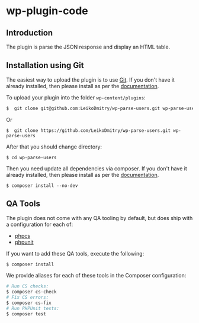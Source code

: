 # wp-plugin-code

## Introduction

The plugin is parse the JSON response and display an HTML table.

## Installation using Git

The easiest way to upload the plugin is to use
[Git](https://git-scm.com/). If you don't have it already installed,
then please install as per the [documentation](https://git-scm.com/downloads).

To upload your plugin into the folder `wp-content/plugins`:

```bash
$  git clone git@github.com:LeikoDmitry/wp-parse-users.git wp-parse-users
```

Or
```
$  git clone https://github.com/LeikoDmitry/wp-parse-users.git wp-parse-users
```

After that you should change directory:

```
$ cd wp-parse-users
```

Then you need update all dependencies via composer. If you don't have it already installed,
then please install as per the [documentation](https://getcomposer.org/doc/00-intro.md).

```
$ composer install --no-dev
```

## QA Tools

The plugin does not come with any QA tooling by default, but does ship with
a configuration for each of:

- [phpcs](https://github.com/squizlabs/php_codesniffer)
- [phpunit](https://phpunit.de)

If you want to add these QA tools, execute the following:

```bash
$ composer install
```

We provide aliases for each of these tools in the Composer configuration:

```bash
# Run CS checks:
$ composer cs-check
# Fix CS errors:
$ composer cs-fix
# Run PHPUnit tests:
$ composer test
```

